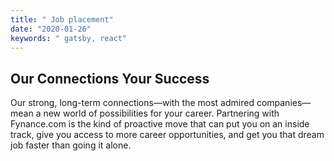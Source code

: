 ```yaml
---
title: " Job placement"
date: "2020-01-26"
keywords: " gatsby, react"
---
```



## Our Connections Your Success

Our strong, long-term connections—with the most admired companies—mean a new world of possibilities for your career. Partnering with Fynance.com is the kind of proactive move that can put you on an inside track, give you access to more career opportunities, and get you that dream job faster than going it alone.
